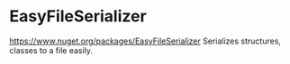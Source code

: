 # EasyFileSerializer
https://www.nuget.org/packages/EasyFileSerializer
Serializes structures, classes to a file easily. 
